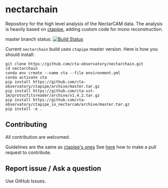# nectarchain

Repository for the high level analysis of the NectarCAM data.
The analysis is heavily based on [ctapipe](https://github.com/cta-observatory/ctapipe), adding custom code for mono reconstruction.

master branch status: [![Build Status](https://travis-ci.org/cta-observatory/nectatchain.svg?branch=master)](https://travis-ci.org/cta-observatory/nectarchain)


Current `nectarchain` build uses `ctapipe` master version.
Here is how you should install:
```
git clone https://github.com/cta-observatory/nectarchain.git
cd nectarchain
conda env create --name cta --file environment.yml
conda activate cta
pip install https://github.com/cta-observatory/ctapipe/archive/master.tar.gz
pip install https://github.com/cta-sst-1m/protozfitsreader/archive/v1.4.2.tar.gz
pip install https://github.com/cta-observatory/ctapipe_io_nectarcam/archive/master.tar.gz
pip install -e .
```


## Contributing

All contribution are welcomed.

Guidelines are the same as [ctapipe's ones](https://cta-observatory.github.io/ctapipe/development/index.html)
See [here](https://cta-observatory.github.io/ctapipe/development/pullrequests.html) how to make a pull request to contribute.


## Report issue / Ask a question

Use GitHub Issues.


